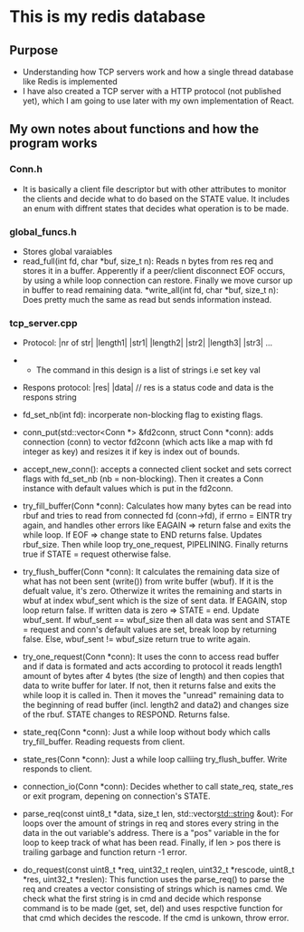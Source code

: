 # This is my redis database
## Purpose
* Understanding how TCP servers work and how a single thread database like Redis is implemented
* I have also created a TCP server with a HTTP protocol (not published yet), which I am going to use later with my own implementation of React.




## My own notes about functions and how the program works

### Conn.h
* It is basically a client file descriptor but with other attributes to monitor the clients and decide what to do based on the STATE value. It includes an enum with diffrent states that decides what operation is to be made.
### global_funcs.h
* Stores global varaiables
* read_full(int fd, char *buf, size_t n): Reads n bytes from res req and stores it in a buffer. Apperently if a peer/client disconnect EOF occurs, by using a while loop connection can restore. Finally we move cursor up in buffer to read remaining data.
*write_all(int fd, char *buf, size_t n): Does pretty much the same as read but sends information instead.
### tcp_server.cpp
* Protocol: |nr of str| |length1| |str1| |length2| |str2| |length3| |str3| ...
* * The command in this design is a list of strings i.e set key val
* Respons protocol: |res| |data|  // res is a status code and data is the respons string 
 
* fd_set_nb(int fd): incorperate non-blocking flag to existing flags.

* conn_put(std::vector<Conn *> &fd2conn, struct Conn *conn): adds connection (conn) to vector fd2conn (which acts like a map with fd integer as key) and resizes it if key is index out of bounds.

* accept_new_conn(): accepts a connected client socket and sets correct flags with fd_set_nb (nb = non-blocking). Then it creates a Conn instance with default values which is put in the fd2conn.

* try_fill_buffer(Conn *conn): Calculates how many bytes can be read into rbuf and tries to read from connected fd (conn->fd), if errno = EINTR try again, and handles other errors like EAGAIN => return false and exits the while loop. If EOF => change state to END returns false. Updates rbuf_size. Then while loop try_one_request, PIPELINING. Finally returns true if STATE = request otherwise false. 

* try_flush_buffer(Conn *conn): It calculates the remaining data size of what has not been sent (write()) from write buffer (wbuf). If it is the defualt value, it's zero. Otherwize it writes the remaining and starts in wbuf at index wbuf_sent which is the size of sent data. If EAGAIN, stop loop return false. If written data is zero => STATE = end. Update wbuf_sent. If wbuf_sent == wbuf_size then all data was sent and STATE = request and conn's default values are set, break loop by returning false. Else, wbuf_sent != wbuf_size return true to write again.

* try_one_request(Conn *conn): It uses the conn to access read buffer and if data is formated and acts according to protocol it reads length1 amount of bytes after 4 bytes (the size of length) and then copies that data to write buffer for later. If not, then it returns false and exits the while loop it is called in. Then it moves the "unread" remaining data to the beginning of read buffer (incl. length2 and data2) and changes size of the rbuf. STATE changes to RESPOND. Returns false.

* state_req(Conn *conn): Just a while loop without body which calls try_fill_buffer. Reading requests from client.

* state_res(Conn *conn): Just a while loop calliing try_flush_buffer. Write responds to client.

* connection_io(Conn *conn): Decides whether to call state_req, state_res or exit program, depening on connection's STATE.

* parse_req(const uint8_t *data, size_t len, std::vector<std::string> &out): For loops over the amount of strings in req and stores every string in the data in the out variable's address. There is a "pos" variable in the for loop to keep track of what has been read. Finally, if len > pos there is trailing garbage and function return -1 error.

* do_request(const uint8_t *req, uint32_t reqlen, uint32_t *rescode, uint8_t *res, uint32_t *reslen):
This function uses the parse_req() to parse the req and creates a vector consisting of strings which is names cmd. We check what the first string is in cmd and decide which response command is to be made (get, set, del) and uses respctive function for that cmd which decides the rescode.  If the cmd is unkown, throw error. 